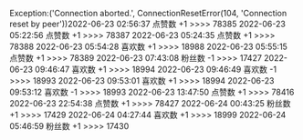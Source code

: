 Exception:('Connection aborted.', ConnectionResetError(104, 'Connection reset by peer'))2022-06-23  02:56:37   点赞数 +1 >>>> 78385
2022-06-23  05:22:56   点赞数 +1 >>>> 78387
2022-06-23  05:24:35   点赞数 +1 >>>> 78388
2022-06-23  05:54:28   喜欢数 +1 >>>> 18988
2022-06-23  05:55:15   点赞数 +1 >>>> 78389
2022-06-23  07:43:08   粉丝数 -1 >>>> 17427
2022-06-23  09:46:47   喜欢数 +1 >>>> 18994
2022-06-23  09:46:49   喜欢数 -1 >>>> 18993
2022-06-23  09:53:01   喜欢数 +1 >>>> 18994
2022-06-23  09:53:12   喜欢数 -1 >>>> 18993
2022-06-23  13:47:50   点赞数 +1 >>>> 78416
2022-06-23  22:54:38   点赞数 +1 >>>> 78427
2022-06-24  00:43:25   粉丝数 +1 >>>> 17429
2022-06-24  04:27:44   喜欢数 +1 >>>> 18999
2022-06-24  05:46:59   粉丝数 +1 >>>> 17430
